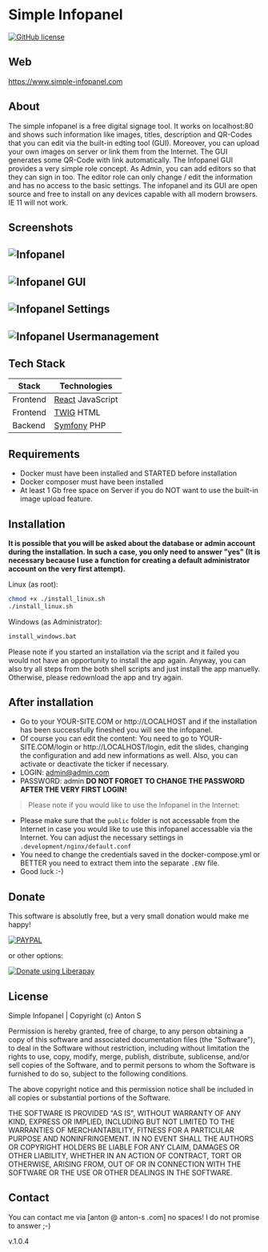 # Simple Infopanel 

[![GitHub license](https://img.shields.io/badge/license-MIT-blue.svg)](https://github.com/InfoDeskMe)

## Web
https://www.simple-infopanel.com

## About
The simple infopanel is a free digital signage tool. It works on localhost:80 and shows such information like images, titles, description and QR-Codes that you can edit via the built-in edting tool (GUI). Moreover, you can upload your own images on server or link them from the Internet. The GUI generates some QR-Code with link automatically. The Infopanel GUI provides a very simple role concept. As Admin, you can add editors so that they can sign in too. The editor role can only change / edit the information and has no access to the basic settings. The infopanel and its GUI are open source and free to install on any devices capable with all modern browsers. IE 11 will not work. 

## Screenshots
![Infopanel](https://i.postimg.cc/GLSsC8kn/2021-10-31-13-16-10.png)
---------------------------------      
![Infopanel GUI](https://i.postimg.cc/W3yYvN76/Infopanel1.png)
---------------------------------
![Infopanel Settings](https://i.postimg.cc/WtL9d5Cd/Infopanel2.png)
---------------------------------
![Infopanel Usermanagement](https://i.postimg.cc/zvRtDstm/Infopanel3.png)
---------------------------------

## Tech Stack

| Stack | Technologies |
| ------ | ------ |
| Frontend | [React](https://reactjs.org/) JavaScript |
| Frontend | [TWIG](https://twig.symfony.com/) HTML |
| Backend | [Symfony](https://symfony.com/) PHP |

## Requirements
- Docker must have been installed and STARTED before installation
- Docker composer must have been installed 
- At least 1 Gb free space on Server if you do NOT want to use the built-in image upload feature. 

## Installation

**It is possible that you will be asked about the database or admin account during the installation. In such a case, you only need to answer "yes" (It is necessary because I use a function for creating a default administrator account on the very first attempt).**

Linux (as root): 
```sh
chmod +x ./install_linux.sh
./install_linux.sh
```

Windows (as Administrator): 
```sh
install_windows.bat
```

Please note if you started an installation via the script and it failed you would not have an opportunity to install the app again. Anyway, you can also try all steps from the both shell scripts and just install the app manuelly. Otherwise, please redownload the app and try again. 

## After installation 
- Go to your YOUR-SITE.COM or http://LOCALHOST and if the installation has been successfully fineshed you will see the infopanel. 
- Of course you can edit the content: You need to go to YOUR-SITE.COM/login or http://LOCALHOST/login, edit the slides, changing the configuration and add new informations as well. Also, you can activate or deactivate the ticker if necessary. 
- LOGIN: admin@admin.com
- PASSWORD: admin
**DO NOT FORGET TO CHANGE THE PASSWORD AFTER THE VERY FIRST LOGIN!**

> Please note if you would like to use the Infopanel in the Internet: 
- Please make sure that the `public` folder is not accessable from the Internet in case you would like to use this infopanel accessable via the Internet. You can adjust the necessary settings in `.development/nginx/default.conf`
- You need to change the credentials saved in the docker-compose.yml or BETTER you need to extract them into the separate `.ENV` file. 
- Good luck :-) 

## Donate
This software is absolutly free, but a very small donation would make me happy!

[![PAYPAL](https://www.paypalobjects.com/en_US/DK/i/btn/btn_donateCC_LG.gif)](https://www.paypal.com/donate?hosted_button_id=VE3KZYNP87DDW)

or other options:

<noscript><a href="https://liberapay.com/AntonS/donate"><img alt="Donate using Liberapay" src="https://liberapay.com/assets/widgets/donate.svg"></a></noscript>

## License
Simple Infopanel | Copyright (c) Anton S

Permission is hereby granted, free of charge, to any person obtaining a copy of this software and associated documentation files (the "Software"), to deal in the Software without restriction, including without limitation the rights to use, copy, modify, merge, publish, distribute, sublicense, and/or sell copies of the Software, and to permit persons to whom the Software is furnished to do so, subject to the following conditions.

The above copyright notice and this permission notice shall be included in all copies or substantial portions of the Software.

THE SOFTWARE IS PROVIDED "AS IS", WITHOUT WARRANTY OF ANY KIND, EXPRESS OR IMPLIED, INCLUDING BUT NOT LIMITED TO THE WARRANTIES OF MERCHANTABILITY, FITNESS FOR A PARTICULAR PURPOSE AND NONINFRINGEMENT. IN NO EVENT SHALL THE AUTHORS OR COPYRIGHT HOLDERS BE LIABLE FOR ANY CLAIM, DAMAGES OR OTHER LIABILITY, WHETHER IN AN ACTION OF CONTRACT, TORT OR OTHERWISE, ARISING FROM, OUT OF OR IN CONNECTION WITH THE SOFTWARE OR THE USE OR OTHER DEALINGS IN THE SOFTWARE.

## Contact
You can contact me via [anton @ anton-s .com] no spaces! I do not promise to answer ;-) 

v.1.0.4